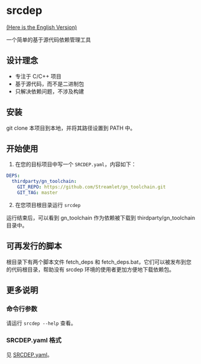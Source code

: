 # srcdep

[(Here is the English Version)](README.md)

一个简单的基于源代码依赖管理工具

## 设计理念

* 专注于 C/C++ 项目
* 基于源代码，而不是二进制包
* 只解决依赖问题，不涉及构建

## 安装

git clone 本项目到本地，并将其路径设置到 PATH 中。

## 开始使用

1. 在您的目标项目中写一个 `SRCDEP.yaml`，内容如下：

```yaml
DEPS:
  thirdparty/gn_toolchain:
    GIT_REPO: https://github.com/Streamlet/gn_toolchain.git
    GIT_TAG: master
```

2. 在您项目根目录运行 `srcdep`

运行结束后，可以看到 gn_toolchain 作为依赖被下载到 thirdparty/gn_toolchain 目录中。

## 可再发行的脚本

根目录下有两个脚本文件 fetch_deps 和 fetch_deps.bat，它们可以被发布到您的代码根目录，帮助没有 srcdep 环境的使用者更加方便地下载依赖包。

## 更多说明

### 命令行参数

请运行 `srcdep --help` 查看。

### SRCDEP.yaml 格式

见 [SRCDEP.yaml](SRCDEP.yaml)。
